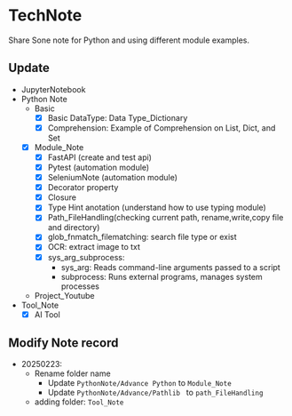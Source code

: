 # TechNote

Share Sone note for Python and using different module examples. 

## Update

- JupyterNotebook
- Python Note
	- Basic 
		- [X] Basic DataType: Data Type_Dictionary
		- [X] Comprehension: Example of Comprehension on List, Dict, and Set
	- [X] Module_Note
		- [X] FastAPI (create and test api)
		- [X] Pytest (automation module)
		- [X] SeleniumNote (automation module)
		- [X] Decorator property 
		- [X] Closure
		- [X] Type Hint anotation (understand how to use typing module)
		- [X] Path_FileHandling(checking current path, rename,write,copy file and directory)
		- [X] glob_fnmatch_filematching: search file type or exist  
		- [X] OCR: extract image to txt
		- [X] sys_arg_subprocess: 
			- sys_arg: Reads command-line arguments passed to a script
			- subprocess: Runs external programs, manages system processes
	- Project_Youtube
- Tool_Note	
	- [X] AI Tool 

## Modify Note record
- 20250223: 
	- Rename folder name 
		- Update `PythonNote/Advance Python` to  `Module_Note`
		- Update `PythonNote/Advance/Pathlib ` to `path_FileHandling` 
	- adding folder: `Tool_Note`